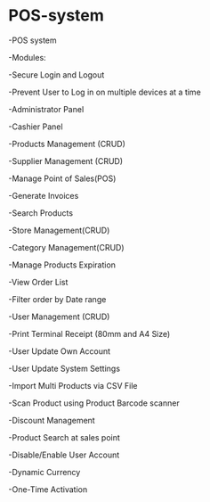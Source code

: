 # POS-system

-POS system 

-Modules:

-Secure Login and Logout

-Prevent User to Log in on multiple devices at a time

-Administrator Panel

-Cashier Panel

-Products Management (CRUD)

-Supplier Management (CRUD)

-Manage Point of Sales(POS)

-Generate Invoices

-Search Products

-Store Management(CRUD)

-Category Management(CRUD)

-Manage Products Expiration

-View Order List

-Filter order by Date range

-User Management (CRUD)

-Print Terminal Receipt (80mm and A4 Size)

-User Update Own Account 

-User Update System Settings

-Import Multi Products via CSV File

-Scan Product using Product Barcode scanner

-Discount Management

-Product Search at sales point

-Disable/Enable User Account

-Dynamic Currency 

-One-Time Activation

